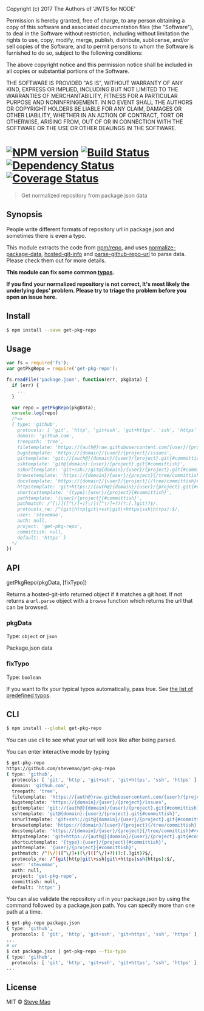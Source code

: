 Copyright (c) 2017 The Authors of 'JWTS for NODE'

Permission is hereby granted, free of charge, to any person obtaining a copy of
this software and associated documentation files (the "Software"), to deal in
the Software without restriction, including without limitation the rights to
use, copy, modify, merge, publish, distribute, sublicense, and/or sell copies of
the Software, and to permit persons to whom the Software is furnished to do so,
subject to the following conditions:

The above copyright notice and this permission notice shall be included in all
copies or substantial portions of the Software.

THE SOFTWARE IS PROVIDED "AS IS", WITHOUT WARRANTY OF ANY KIND, EXPRESS OR
IMPLIED, INCLUDING BUT NOT LIMITED TO THE WARRANTIES OF MERCHANTABILITY, FITNESS
FOR A PARTICULAR PURPOSE AND NONINFRINGEMENT. IN NO EVENT SHALL THE AUTHORS OR
COPYRIGHT HOLDERS BE LIABLE FOR ANY CLAIM, DAMAGES OR OTHER LIABILITY, WHETHER
IN AN ACTION OF CONTRACT, TORT OR OTHERWISE, ARISING FROM, OUT OF OR IN
CONNECTION WITH THE SOFTWARE OR THE USE OR OTHER DEALINGS IN THE SOFTWARE.
#  [![NPM version][npm-image]][npm-url] [![Build Status][travis-image]][travis-url] [![Dependency Status][daviddm-image]][daviddm-url] [![Coverage Status][coveralls-image]][coveralls-url]

> Get normalized repository from package json data


## Synopsis

People write different formats of repository url in package.json and sometimes there is even a typo.

This module extracts the code from [npm/repo](https://github.com/npm/npm/blob/master/lib/repo.js), and uses [normalize-package-data](https://github.com/npm/normalize-package-data), [hosted-git-info](https://github.com/npm/hosted-git-info) and [parse-github-repo-url](https://github.com/repo-utils/parse-github-repo-url) to parse data. Please check them out for more details.

**This module can fix some common [typos](typos.json).**

**If you find your normalized repository is not correct, It's most likely the underlying deps' problem. Please try to triage the problem before you open an issue here.**


## Install

```sh
$ npm install --save get-pkg-repo
```


## Usage

```js
var fs = require('fs');
var getPkgRepo = require('get-pkg-repo');

fs.readFile('package.json', function(err, pkgData) {
  if (err) {
    ...
  }

  var repo = getPkgRepo(pkgData);
  console.log(repo)
  /*=>
  { type: 'github',
    protocols: [ 'git', 'http', 'git+ssh', 'git+https', 'ssh', 'https' ],
    domain: 'github.com',
    treepath: 'tree',
    filetemplate: 'https://{auth@}raw.githubusercontent.com/{user}/{project}/{committish}/{path}',
    bugstemplate: 'https://{domain}/{user}/{project}/issues',
    gittemplate: 'git://{auth@}{domain}/{user}/{project}.git{#committish}',
    sshtemplate: 'git@{domain}:{user}/{project}.git{#committish}',
    sshurltemplate: 'git+ssh://git@{domain}/{user}/{project}.git{#committish}',
    browsetemplate: 'https://{domain}/{user}/{project}{/tree/committish}',
    docstemplate: 'https://{domain}/{user}/{project}{/tree/committish}#readme',
    httpstemplate: 'git+https://{auth@}{domain}/{user}/{project}.git{#committish}',
    shortcuttemplate: '{type}:{user}/{project}{#committish}',
    pathtemplate: '{user}/{project}{#committish}',
    pathmatch: /^[\/]([^\/]+)[\/]([^\/]+?)(?:[.]git)?$/,
    protocols_re: /^(git|http|git\+ssh|git\+https|ssh|https):$/,
    user: 'stevemao',
    auth: null,
    project: 'get-pkg-repo',
    committish: null,
    default: 'https' }
  */
})
```


## API

getPkgRepo(pkgData, [fixTypo])

Returns a hosted-git-info returned object if it matches a git host. If not returns a `url.parse` object with a `browse` function which returns the url that can be browsed.

### pkgData

Type: `object` or `json`

Package.json data

### fixTypo

Type: `boolean`

If you want to fix your typical typos automatically, pass true. See [the list of predefined typos](typos.json).


## CLI

```sh
$ npm install --global get-pkg-repo
```

You can use cli to see what your url will look like after being parsed.

You can enter interactive mode by typing

```sh
$ get-pkg-repo
https://github.com/stevemao/get-pkg-repo
{ type: 'github',
  protocols: [ 'git', 'http', 'git+ssh', 'git+https', 'ssh', 'https' ],
  domain: 'github.com',
  treepath: 'tree',
  filetemplate: 'https://{auth@}raw.githubusercontent.com/{user}/{project}/{committish}/{path}',
  bugstemplate: 'https://{domain}/{user}/{project}/issues',
  gittemplate: 'git://{auth@}{domain}/{user}/{project}.git{#committish}',
  sshtemplate: 'git@{domain}:{user}/{project}.git{#committish}',
  sshurltemplate: 'git+ssh://git@{domain}/{user}/{project}.git{#committish}',
  browsetemplate: 'https://{domain}/{user}/{project}{/tree/committish}',
  docstemplate: 'https://{domain}/{user}/{project}{/tree/committish}#readme',
  httpstemplate: 'git+https://{auth@}{domain}/{user}/{project}.git{#committish}',
  shortcuttemplate: '{type}:{user}/{project}{#committish}',
  pathtemplate: '{user}/{project}{#committish}',
  pathmatch: /^[\/]([^\/]+)[\/]([^\/]+?)(?:[.]git)?$/,
  protocols_re: /^(git|http|git\+ssh|git\+https|ssh|https):$/,
  user: 'stevemao',
  auth: null,
  project: 'get-pkg-repo',
  committish: null,
  default: 'https' }
```

You can also validate the repository url in your package.json by using the command followed by a package.json path. You can specify more than one path at a time.

```sh
$ get-pkg-repo package.json
{ type: 'github',
  protocols: [ 'git', 'http', 'git+ssh', 'git+https', 'ssh', 'https' ],
...
# or
$ cat package.json | get-pkg-repo --fix-typo
{ type: 'github',
  protocols: [ 'git', 'http', 'git+ssh', 'git+https', 'ssh', 'https' ],
...
```


## License

MIT © [Steve Mao](https://github.com/stevemao)

[npm-image]: https://badge.fury.io/js/get-pkg-repo.svg
[npm-url]: https://npmjs.org/package/get-pkg-repo
[travis-image]: https://travis-ci.org/stevemao/get-pkg-repo.svg?branch=master
[travis-url]: https://travis-ci.org/stevemao/get-pkg-repo
[daviddm-image]: https://david-dm.org/stevemao/get-pkg-repo.svg?theme=shields.io
[daviddm-url]: https://david-dm.org/stevemao/get-pkg-repo
[coveralls-image]: https://coveralls.io/repos/stevemao/get-pkg-repo/badge.svg
[coveralls-url]: https://coveralls.io/r/stevemao/get-pkg-repo
